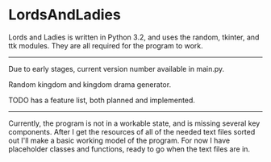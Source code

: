 LordsAndLadies
==============

Lords and Ladies is written in Python 3.2, and uses the random, tkinter, and ttk modules.
They are all required for the program to work.

----------

Due to early stages, current version number available in main.py.

Random kingdom and kingdom drama generator.

TODO has a feature list, both planned and implemented.

----------

Currently, the program is not in a workable state, and is missing several key components. After I get the resources
of all of the needed text files sorted out I'll make a basic working model of the program. For now I have placeholder
classes and functions, ready to go when the text files are in.
